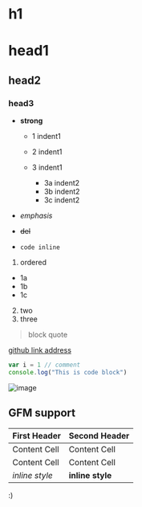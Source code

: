 # h1

head1
===

head2
---

### head3 ###

- **strong**

    - 1 indent1
    - 2 indent1
    - 3 indent1

        - 3a indent2
        - 3b indent2
        - 3c indent2

- *emphasis*
- ~~del~~
- `code inline`

1. ordered

  - 1a
  - 1b
  - 1c

2. two
3. three


> block quote

[github link address](https://github.com/chunpu/markdown2confluence)

```javascript
var i = 1 // comment
console.log("This is code block")
```

![image](https://www.google.com.hk/images/branding/googlelogo/1x/googlelogo_color_272x92dp.png)

## GFM support

First Header  | Second Header
------------- | -------------
Content Cell  | Content Cell
Content Cell  | Content Cell
*inline style* | **inline style**

:)
